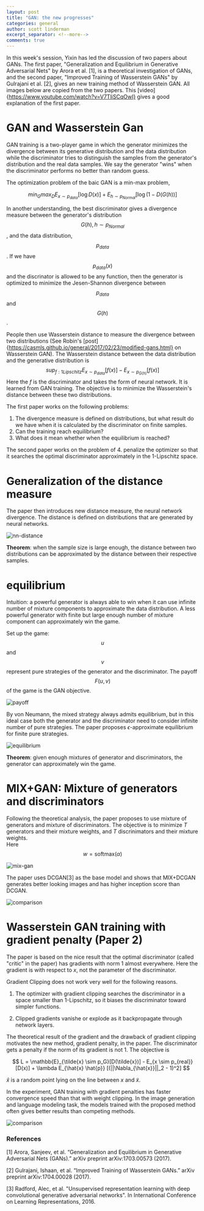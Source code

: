 ```yaml
---
layout: post
title: "GAN: the new progresses"
categories: general
author: scott linderman
excerpt_separator: <!--more-->
comments: true
---
```


In this week's session, Yixin has led the discussion of two papers about GANs. The first paper, 
"Generalization and Equilibrium in Generative Adversarial Nets" by Arora et al. [1],  is a theoretical investigation 
of GANs, and the second paper, "Improved Training of Wasserstein GANs" by Gulrajani et al. [2], gives an new training 
method of Wasserstein GAN.  All images below are copied from the two papers. This [video] {https://www.youtube.com/watch?v=V7TliSCqOwI} gives a good explanation of the first paper. 

<!--more-->

# GAN and Wasserstein Gan
GAN training is a two-player game in which the generator minimizes the divergence between its generative distribution 
and the data distribution while the discriminator tries to distinguish the samples from the generator's distribution and 
the real data samples. We say the generator "wins" when the discriminator performs no better than random guess. 

The optimization problem of the baic GAN is a min-max problem, 

$$
min_{G} max_{D} E_{x \sim p_{data}} [\log D(x)] + E_{ h \sim p_{Normal}} [\log (1 - D( G(h))]
$$

In another understanding, the best discriminator gives a divergence measure between the generator's distribution 
$$G(h), h \sim p_{Normal}$$, and the data distribution, $$p_{data}$$. If we have $$p_{data}(x)$$ and the discrinator is allowed to be any function, then the generator is 
optimized to minimize the Jesen-Shannon divergence between $$p_{data}$$ and $$G(h)$$. 

People then use Wasserstein distance to measure the divergence between two distributions (See Robin's [post]{https://casmls.github.io/general/2017/02/23/modified-gans.html} on 
Wasserstein GAN). The Wasserstein distance between the data distribution and the generative distribution is 
$$
sup_{f: 1 Lipschitz}  E_{x \sim p_{data}}[f(x)] - E_{x \sim p_{G(h)}}[f(x)] 
$$
Here the $f$ is the discriminator and takes the form of neural network. It is learned from GAN training. The objective is 
to minimize the Wasserstein's distance between these two distributions. 


The first paper works on the following problems:
1. The divergence measure is defined on distributions, but what result do we have when it is calculated by the discriminator on finite samples. 
2. Can the training reach equilibrium?
3. What does it mean whether when the equilibrium is reached?

The second paper works on the problem of 
4. penalize the optimizer so that it searches the optimal discriminator approximately in the 1-Lipschitz space. 


# Generalization of the distance measure 


The paper then introduces new distance measure, the neural network divergence. The distance is defined on distributions that are 
generated by neural networks. 

![nn-distance]({{site.base_url}}/img/GAN/nn-dist.png)

**Theorem**: when the sample size is large enough, the distance between two distributions can be approximated by the distance between their respective samples. 

# equilibrium

Intuition: a powerful generator is always able to win when it can use infinite number of mixture components to approximate 
the data distribution. A less powerful generator with finite but large enough number of mixture component 
can approximately win the game. 

Set up the game: $$u$$ and $$v$$ represent pure strategies of the generator and the discriminator. The payoff $$F(u, v)$$ of the game is the GAN objective. 

![payoff]({{site.base_url}}/img/GAN/game-payoff.png)

By von Neumann, the mixed strategy always admits equilibrium, but in this ideal case both the generator and the 
discriminator need to consider infinite number of pure strategies. The paper proposes $\epsilon$-approximate equilibrium 
for finite pure strategies. 

![equilibrium]({{site.base_url}}/img/GAN/epsilon-equilibrium.png)

**Theorem**: given enough mixtures of generator and discriminators, the generator can approximately win 
the game.

# MIX+GAN: Mixture of generators and discriminators

Following the theoretical analysis, the paper proposes to use mixture of generators and mixture of discriminators. 
The objective is to minimize $T$ generators and their mixture weights, and $T$ discrinimators and their mixture weights.  
Here $$w = \mathrm{softmax}(\alpha)$$

![mix-gan]({{site.base_url}}/img/GAN/mix-gan.png)

The paper uses DCGAN[3] as the base model and shows that MIX+DCGAN generates better looking images and has higher inception score than DCGAN.

![comparison]({{site.base_url}}/img/GAN/mix-dcgan-dcgan-comparison.png)

# Wasserstein GAN training with gradient penalty (Paper 2)

The paper is based on the nice result that the optimal discriminator (called "critic" in the paper) has 
gradients with norm 1 almost everywhere. Here the gradient is  with respect to $x$, not the parameter of 
the discriminator. 

Gradient Clipping does not work very well for the following reasons. 

1. The optimizer with gradient clipping searches the discriminator in a space smaller than 1-Lipschitz, 
so it biases the discriminator toward simpler functions. 

2. Clipped gradients vanishe or explode as it backpropagate through network layers. 


The theoretical result of the gradient and the drawback of gradient clipping motivates the new method, gradient penalty, 
in the paper. The discriminator gets a penalty if the norm of its gradient is not 1. The objective is 

$$
L = \mathbb{E}_{\tilde{x} \sim p_G}[D(\tilde{x})] - E_{x \sim p_{real}} [D(x)] + 
\lambda E_{\hat{x} \hat{p}} [(||\Nabla_{\hat{x}}||_2 - 1)^2]
$$

$\hat{x}$ is a random point lying on the line between $x$ and $\tilde{x}$. 

In the experiment, GAN training with gradient penalties has faster convergence speed than that with weight clipping.
In the image generation and language modeling task, the models trained with the proposed method often gives better results 
than competing methods. 

![comparison]({{site.base_url}}/img/GAN/wgan-gp-comparison.png)

### References

[1] Arora, Sanjeev, et al. “Generalization and Equilibrium in Generative Adversarial Nets (GANs).” arXiv preprint arXiv:1703.00573 (2017).

[2] Gulrajani, Ishaan, et al. “Improved Training of Wasserstein GANs.” arXiv preprint arXiv:1704.00028 (2017).

[3] Radford, Alec, et al. "Unsupervised representation learning with deep convolutional generative adversarial networks". In International Conference on Learning Representations, 2016.


